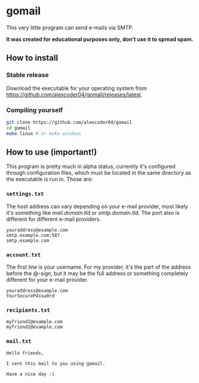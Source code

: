 
# gomail

This very little program can send e-mails via SMTP.

**It was created for educational purposes only, don't use it to spread spam.**

## How to install

### Stable release

Download the executable for your operating system from
https://github.com/alexcoder04/gomail/releases/latest.

### Compiling yourself

```sh
git clone https://github.com/alexcoder04/gomail
cd gomail
make linux # or make windows
```

## How to use (important!)

This program is pretty much in alpha status, currently it's configured through
configuration files, which must be located in the same directory as the
executable is run in. Those are:

### `settings.txt`

The host address can vary depending on your e-mail provider, most likely it's
something like *mail.domain.tld* or *smtp.domain.tld*. The port also is
different for different e-mail providers.

```text
youraddress@example.com
smtp.example.com:587
smtp.example.com
```

### `account.txt`

The first line is your username. For my provider, it's the part of the address
before the @-sign, but it may be the full address or something completely
different for your e-mail provider.

```text
youraddress@example.com
YourSecureP4ssw0rd
```

### `recipients.txt`

```text
myfriend1@example.com
myfriend2@example.com
```

### `mail.txt`

```text
Hello friends,

I sent this mail to you using gomail.

Have a nice day :)
```

